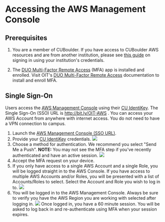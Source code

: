 # Accessing the AWS Management Console

## Prerequisites
1. You are a member of CUBoulder. If you have access to CUBoulder AWS resources and are from another institution, please see <a href="./aws-console-access-non-cu-boulder.md" target="_blank">this guide</a> on signing in using your institution's credentials.

2. The <a href="https://oit.colorado.edu/services/identity-access-management/multi-factor-remote-access" target="_blank">DUO Multi-Factor Remote Access</a> (MFA) app is installed and enrolled.
Visit OIT's <a href="https://oit.colorado.edu/services/identity-access-management/multi-factor-remote-access" target="_blank">DUO Multi-Factor Remote Access</a> documentation to install and enroll MFA.

## Single Sign-On

Users access the <a href="http://bit.ly/OIT-AWS" target="_blank">AWS Management Console</a> using their <a href="https://oit.colorado.edu/services/identity-access-management/identikey" target="_blank">CU IdentiKey</a>.
The Single Sign-On (SSO) URL is <a href="http://bit.ly/OIT-AWS" target="_blank">http://bit.ly/OIT-AWS </a>.
You can access your AWS Account from anywhere with internet access.  You do not need to have a VPN connection to campus.

1. Launch the <a href="http://bit.ly/OIT-AWS" target="_blank">AWS Management Console (SSO URL)</a>.
2. Provide your <a href="https://oit.colorado.edu/services/identity-access-management/identikey" target="_blank">CU IdentiKey</a> credentials.
![](images/aws-console-access/login.png)
3. Choose a method for authentication.  We recommend you select "Send Me a Push".  **NOTE:** You may not see the MFA step if you've recently authenticated and have an active session.
![](images/aws-console-access/mfa.png)
4. Accept the MFA request on your device.
5. If you only have access to a single AWS Account and a single Role, you will be logged straight in to the AWS Console.
If you have access to multiple AWS Accounts and/or Roles, you will be presented with a list of Accounts/Roles to select.  Select the Account and Role you wish to log in to.
![](images/aws-console-access/select-role.png)
6. You will be logged in to the AWS Management Console.  Always be sure to verify you have the AWS Region you are working with selected after logging in.
![](images/aws-console-access/select-region.png)
Once logged in, you have a 60 minute session.  You will be asked to log back in and re-authenticate using MFA when your session expires.

